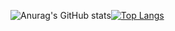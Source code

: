 ![Anurag's GitHub stats](https://github-readme-stats.vercel.app/api?username=ziqinggao&show_icons=true&theme=dracula)[![Top Langs](https://github-readme-stats.vercel.app/api/top-langs/?username=ziqinggao&langs_count=3)](https://github.com/anuraghazra/github-readme-stats)

